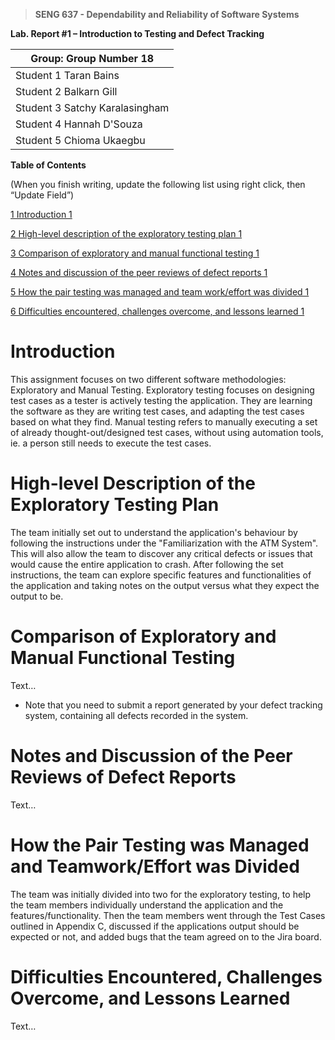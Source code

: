 >   **SENG 637 - Dependability and Reliability of Software Systems**

**Lab. Report \#1 – Introduction to Testing and Defect Tracking**

| Group: Group Number 18     	  |
|-----------------|
| Student 1  Taran Bains           |   
| Student 2  Balkarn Gill          |   
| Student 3  Satchy Karalasingham  |   
| Student 4  Hannah D'Souza        |   
| Student 5  Chioma Ukaegbu        |   


**Table of Contents**

(When you finish writing, update the following list using right click, then
“Update Field”)

[1 Introduction	1](#_Toc439194677) 

[2 High-level description of the exploratory testing plan	1](#_Toc439194678)

[3 Comparison of exploratory and manual functional testing	1](#_Toc439194679)

[4 Notes and discussion of the peer reviews of defect reports	1](#_Toc439194680)

[5 How the pair testing was managed and team work/effort was
divided	1](#_Toc439194681)

[6 Difficulties encountered, challenges overcome, and lessons
learned	1](#_Toc439194682)

# Introduction

This assignment focuses on two different software methodologies: Exploratory and Manual Testing. Exploratory testing focuses on designing test cases as a tester is actively testing the application. They are learning the software as they are writing test cases, and adapting the test cases based on what they find. Manual testing refers to manually executing a set of already thought-out/designed test cases, without using automation tools, ie. a person still needs to execute the test cases. 


# High-level Description of the Exploratory Testing Plan

The team initially set out to understand the application's behaviour by following the instructions under the "Familiarization with the ATM System". This will also allow the team to discover any critical defects or issues that would cause the entire application to crash. After following the set instructions, the team can explore specific features and functionalities of the application and taking notes on the output versus what they expect the output to be.  


# Comparison of Exploratory and Manual Functional Testing

Text…

-   Note that you need to submit a report generated by your defect tracking
    system, containing all defects recorded in the system.

# Notes and Discussion of the Peer Reviews of Defect Reports

Text…

# How the Pair Testing was Managed and Teamwork/Effort was Divided 

The team was initially divided into two for the exploratory testing, to help the team members individually understand the application and the features/functionality. Then the team members went through the Test Cases outlined in Appendix C, discussed if the applications output should be expected or not, and added bugs that the team agreed on to the Jira board. 


# Difficulties Encountered, Challenges Overcome, and Lessons Learned

Text…

